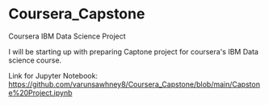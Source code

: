 # Coursera_Capstone
Coursera IBM Data Science Project

I will be starting up with preparing Captone project for coursera's IBM Data science course.

Link for Jupyter Notebook:
https://github.com/varunsawhney8/Coursera_Capstone/blob/main/Capstone%20Project.ipynb
